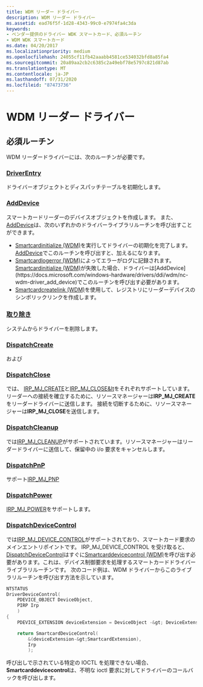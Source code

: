 ```yaml
---
title: WDM リーダー ドライバー
description: WDM リーダー ドライバー
ms.assetid: ead76f5f-1d28-4343-99c0-e7974fa4c3da
keywords:
- ベンダー提供のドライバー WDK スマートカード、必須ルーチン
- WDM WDK スマートカード
ms.date: 04/20/2017
ms.localizationpriority: medium
ms.openlocfilehash: 24055cf11fb42aaabb4581ce534032bfd8a85fa4
ms.sourcegitcommit: 20a89aa2cb2c6385c2a49ebf78e5797c821d87ab
ms.translationtype: MT
ms.contentlocale: ja-JP
ms.lasthandoff: 07/31/2020
ms.locfileid: "87473736"
---
```

# <a name="wdm-reader-driver"></a>WDM リーダー ドライバー

## <a name="required-routines"></a>必須ルーチン

WDM リーダードライバーには、次のルーチンが必要です。

### <a name="driverentry"></a>[DriverEntry](https://docs.microsoft.com/windows-hardware/drivers/ddi/wdm/nc-wdm-driver_initialize)

ドライバーオブジェクトとディスパッチテーブルを初期化します。

### <a name="adddevice"></a>[AddDevice](https://docs.microsoft.com/windows-hardware/drivers/ddi/wdm/nc-wdm-driver_add_device)

スマートカードリーダーのデバイスオブジェクトを作成します。 また、 [AddDevice](https://docs.microsoft.com/windows-hardware/drivers/ddi/wdm/nc-wdm-driver_add_device)は、次のいずれかのドライバーライブラリルーチンを呼び出すことができます。

- [Smartcardinitialize (WDM)](https://docs.microsoft.com/previous-versions/ff548944(v=vs.85))を実行してドライバーの初期化を完了します。 [AddDevice](https://docs.microsoft.com/windows-hardware/drivers/ddi/wdm/nc-wdm-driver_add_device)でこのルーチンを呼び出すと、加えるになります。
- [Smartcardlogerror (WDM)](https://docs.microsoft.com/previous-versions/ff548947(v=vs.85))によってエラーがログに記録されます。 [Smartcardinitialize (WDM)](https://docs.microsoft.com/previous-versions/ff548944(v=vs.85))が失敗した場合、ドライバーは[AddDevice](https://docs.microsoft.com/windows-hardware/drivers/ddi/wdm/nc-wdm-driver_add_device)でこのルーチンを呼び出す必要があります。
- [Smartcardcreatelink (WDM)](https://docs.microsoft.com/previous-versions/ff548935(v=vs.85))を使用して、レジストリにリーダーデバイスのシンボリックリンクを作成します。

### <a name="unload"></a>[取り除き](https://docs.microsoft.com/windows-hardware/drivers/ddi/wdm/nc-wdm-driver_unload)

システムからドライバーを削除します。

### <a name="dispatchcreate"></a>[DispatchCreate](https://docs.microsoft.com/windows-hardware/drivers/ddi/wdm/nc-wdm-driver_dispatch)

および

### <a name="dispatchclose"></a>[DispatchClose](https://docs.microsoft.com/windows-hardware/drivers/ddi/wdm/nc-wdm-driver_dispatch)

では、 [IRP_MJ_CREATE](https://docs.microsoft.com/windows-hardware/drivers/kernel/irp-mj-create)と[IRP_MJ_CLOSE&lt](https://docs.microsoft.com/windows-hardware/drivers/kernel/irp-mj-close)をそれぞれサポートしています。 リーダーへの接続を確立するために、リソースマネージャーは**IRP_MJ_CREATE**をリーダードライバーに送信します。 接続を切断するために、リソースマネージャーは**IRP_MJ_CLOSE**を送信します。

### <a name="dispatchcleanup"></a>[DispatchCleanup](https://docs.microsoft.com/windows-hardware/drivers/ddi/wdm/nc-wdm-driver_dispatch)

では[IRP_MJ_CLEANUP](https://docs.microsoft.com/windows-hardware/drivers/kernel/irp-mj-cleanup)がサポートされています。リソースマネージャーはリーダードライバーに送信して、保留中の i/o 要求をキャンセルします。

### <a name="dispatchpnp"></a>[DispatchPnP](https://docs.microsoft.com/windows-hardware/drivers/ddi/wdm/nc-wdm-driver_dispatch)

サポート[IRP_MJ_PNP](https://docs.microsoft.com/windows-hardware/drivers/kernel/irp-mj-pnp)

### <a name="dispatchpower"></a>[DispatchPower](https://docs.microsoft.com/windows-hardware/drivers/ddi/wdm/nc-wdm-driver_dispatch)

[IRP_MJ_POWER](https://docs.microsoft.com/windows-hardware/drivers/kernel/irp-mj-power)をサポートします。

### <a name="dispatchdevicecontrol"></a>[DispatchDeviceControl](https://docs.microsoft.com/windows-hardware/drivers/ddi/wdm/nc-wdm-driver_dispatch)

では[IRP_MJ_DEVICE_CONTROL](https://docs.microsoft.com/windows-hardware/drivers/kernel/irp-mj-device-control)がサポートされており、スマートカード要求のメインエントリポイントです。 IRP_MJ_DEVICE_CONTROL を受け取ると、 [DispatchDeviceControl](https://docs.microsoft.com/windows-hardware/drivers/ddi/wdm/nc-wdm-driver_dispatch)はすぐに[Smartcarddevicecontrol (WDM)](https://docs.microsoft.com/previous-versions/ff548939(v=vs.85))を呼び出す必要があります。これは、デバイス制御要求を処理するスマートカードドライバーライブラリルーチンです。 次のコード例は、WDM ドライバーからこのライブラリルーチンを呼び出す方法を示しています。

```cpp
NTSTATUS
DriverDeviceControl(
    PDEVICE_OBJECT DeviceObject,
    PIRP Irp
    )
{
    PDEVICE_EXTENSION deviceExtension = DeviceObject -&gt; DeviceExtension;

    return SmartcardDeviceControl(
        &(deviceExtension-&gt;SmartcardExtension),
        Irp
        );
```

呼び出しで示されている特定の IOCTL を処理できない場合、 **Smartcarddevicecontrol**は、不明な ioctl 要求に対してドライバーのコールバックを呼び出します。
